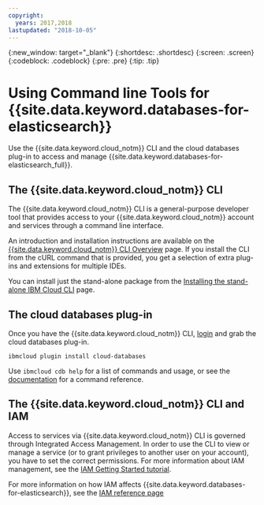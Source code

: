 ```yaml
---
copyright:
  years: 2017,2018
lastupdated: "2018-10-05"
---
```


{:new_window: target="_blank"}
{:shortdesc: .shortdesc}
{:screen: .screen}
{:codeblock: .codeblock}
{:pre: .pre}
{:tip: .tip}

# Using Command line Tools for {{site.data.keyword.databases-for-elasticsearch}}

Use the {{site.data.keyword.cloud_notm}} CLI and the cloud databases plug-in to access and manage {{site.data.keyword.databases-for-elasticsearch_full}}.

## The {{site.data.keyword.cloud_notm}} CLI

The {{site.data.keyword.cloud_notm}} CLI is a general-purpose developer tool that provides access to your {{site.data.keyword.cloud_notm}} account and services through a command line interface.

An introduction and installation instructions are available on the [{{site.data.keyword.cloud_notm}} CLI Overview](https://console.{DomainName}/docs/cli/index.html#overview) page. If you install the CLI from the cURL command that is provided, you get a selection of extra plug-ins and extensions for multiple IDEs.

You can install just the stand-alone package from the [Installing the stand-alone IBM Cloud CLI](https://console.{DomainName}/docs/cli/reference/ibmcloud/download_cli.html#install_use) page. 

## The cloud databases plug-in

Once you have the {{site.data.keyword.cloud_notm}} CLI, [login](https://console.{DomianName}/docs/cli/reference/ibmcloud/bx_cli.html#ibmcloud_login) and grab the cloud databases plug-in. 

`ibmcloud plugin install cloud-databases`

Use `ibmcloud cdb help` for a list of commands and usage, or see the [documentation](https://console.{DomainName}/docs/databases-cli-plugin/cloud-databases-cli.html#cloud-databases-cli-plug-in) for a command reference. 

## The {{site.data.keyword.cloud_notm}} CLI and IAM

Access to services via {{site.data.keyword.cloud_notm}} CLI is governed through Integrated Access Management. In order to use the CLI to view or manage a service (or to grant privileges to another user on your account), you have to set the correct permissions. For more information about IAM management, see the [IAM Getting Started tutorial](https://console.{DomainName}/docs/iam/quickstart.html#getstarted).

For more information on how IAM affects {{site.data.keyword.databases-for-elasticsearch}}, see the [IAM reference page](./reference-access-management.html)